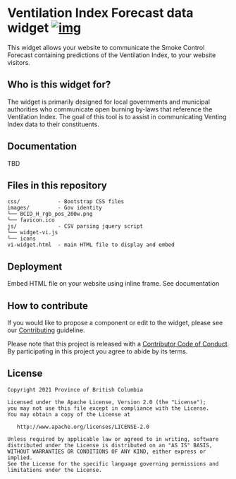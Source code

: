 # Ventilation Index Forecast data widget [![img](https://img.shields.io/badge/LifecycleStable-97ca00)](https://github.com/bcgov/repomountie/blob/master/doc/lifecycle-badges.md) 
This widget allows your website to communicate the Smoke Control Forecast containing predictions of the Ventilation Index, to your website visitors.

## Who is this widget for?

The widget is primarily designed for local governments and municipal authorities who communicate open burning by-laws that reference the Ventilation Index. The goal of this tool is to assist in communicating Venting Index data to their constituents.

## Documentation

TBD

## Files in this repository

```
css/            - Bootstrap CSS files
images/         - Gov identity
└── BCID_H_rgb_pos_200w.png
└── favicon.ico
js/             - CSV parsing jquery script
└── widget-vi.js        
└── icons         
vi-widget.html  - main HTML file to display and embed
```

## Deployment 

Embed HTML file on your website using inline frame. See documentation 

## How to contribute

If you would like to propose a component or edit to the widget, please see our [Contributing](CONTRIBUTING.md) guideline.

Please note that this project is released with a [Contributor Code of Conduct](CODE_OF_CONDUCT.md). 
By participating in this project you agree to abide by its terms.

## License

    Copyright 2021 Province of British Columbia

    Licensed under the Apache License, Version 2.0 (the "License");
    you may not use this file except in compliance with the License.
    You may obtain a copy of the License at

       http://www.apache.org/licenses/LICENSE-2.0

    Unless required by applicable law or agreed to in writing, software
    distributed under the License is distributed on an "AS IS" BASIS,
    WITHOUT WARRANTIES OR CONDITIONS OF ANY KIND, either express or implied.
    See the License for the specific language governing permissions and
    limitations under the License.
